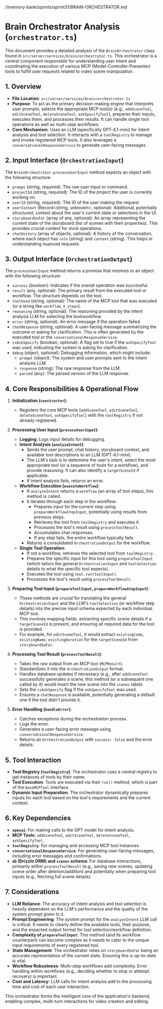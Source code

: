 //memory-bank/sprints/sprint31/BRAIN-ORCHESTRATOR.md
# Brain Orchestrator Analysis (`orchestrator.ts`)

This document provides a detailed analysis of the `BrainOrchestrator` class found in `src/server/services/brain/orchestrator.ts`. This orchestrator is a central component responsible for understanding user intent and coordinating the execution of various MCP (Model-Controller-Presenter) tools to fulfill user requests related to video scene manipulation.

## 1. Overview

- **File Location**: `src/server/services/brain/orchestrator.ts`
- **Purpose**: To act as the primary decision-making engine that interprets user prompts, selects the appropriate MCP tool(s) (e.g., `addSceneTool`, `editSceneTool`, `deleteSceneTool`, `askSpecifyTool`), prepares their inputs, executes them, and processes their results. It can handle single tool operations as well as multi-step workflows.
- **Core Mechanism**: Uses an LLM (specifically GPT-4.1-mini) for intent analysis and tool selection. It interacts with a `toolRegistry` to manage and invoke registered MCP tools. It also leverages a `conversationalResponseService` to generate user-facing messages.

## 2. Input Interface (`OrchestrationInput`)

The `BrainOrchestrator.processUserInput` method expects an object with the following structure:

-   `prompt` (string, required): The raw user input or command.
-   `projectId` (string, required): The ID of the project the user is currently working on.
-   `userId` (string, required): The ID of the user making the request.
-   `userContext` (Record<string, unknown>, optional): Additional, potentially structured, context about the user's current state or selections in the UI.
-   `storyboardSoFar` (array of any, optional): An array representing the current state of the storyboard (list of scenes with their properties). This provides crucial context for most operations.
-   `chatHistory` (array of objects, optional): A history of the conversation, where each object has `role` (string) and `content` (string). This helps in understanding nuanced requests.

## 3. Output Interface (`OrchestrationOutput`)

The `processUserInput` method returns a promise that resolves to an object with the following structure:

-   `success` (boolean): Indicates if the overall operation was successful.
-   `result` (any, optional): The primary result from the executed tool or workflow. The structure depends on the tool.
-   `toolUsed` (string, optional): The name of the MCP tool that was executed (or a string like `workflow_X_steps`).
-   `reasoning` (string, optional): The reasoning provided by the intent analysis LLM for selecting the tool/workflow.
-   `error` (string, optional): An error message if the operation failed.
-   `chatResponse` (string, optional): A user-facing message summarizing the outcome or asking for clarification. This is often generated by the executed tool or the `conversationalResponseService`.
-   `isAskSpecify` (boolean, optional): A flag set to true if the `askSpecifyTool` was used, indicating the system is asking for clarification.
-   `debug` (object, optional): Debugging information, which might include:
    *   `prompt` (object): The system and user prompts sent to the intent analysis LLM.
    *   `response` (string): The raw response from the LLM.
    *   `parsed` (any): The parsed version of the LLM response.

## 4. Core Responsibilities & Operational Flow

1.  **Initialization (`constructor`)**:
    *   Registers the core MCP tools (`addSceneTool`, `editSceneTool`, `deleteSceneTool`, `askSpecifyTool`) with the `toolRegistry` if not already registered.

2.  **Processing User Input (`processUserInput`)**:
    *   **Logging**: Logs input details for debugging.
    *   **Intent Analysis (`analyzeIntent`)**: 
        *   Sends the user prompt, chat history, storyboard context, and available tool descriptions to an LLM (GPT-4.1-mini).
        *   The LLM's task is to determine the user's intent, select the most appropriate tool (or a sequence of tools for a workflow), and provide reasoning. It can also identify a `targetSceneId` if applicable.
        *   If intent analysis fails, returns an error.
    *   **Workflow Execution (`executeWorkflow`)**: 
        *   If `analyzeIntent` returns a `workflow` (an array of tool steps), this method is called.
        *   It iterates through each step in the workflow:
            *   Prepares input for the current step using `prepareWorkflowStepInput`, potentially using results from previous steps.
            *   Retrieves the tool from `toolRegistry` and executes it.
            *   Processes the tool's result using `processToolResult`.
            *   Accumulates chat responses.
            *   If any step fails, the entire workflow typically fails.
        *   Returns a consolidated `OrchestrationOutput` for the workflow.
    *   **Single Tool Operation**: 
        *   If not a workflow, retrieves the selected tool from `toolRegistry`.
        *   Prepares the specific input for this tool using `prepareToolInput` (which tailors the general `OrchestrationInput` and `toolSelection` details to what the specific tool expects).
        *   Executes the tool using `tool.run(toolInput)`.
        *   Processes the tool's result using `processToolResult`.

3.  **Preparing Tool Input (`prepareToolInput`, `prepareWorkflowStepInput`)**:
    *   These methods are crucial for translating the general `OrchestrationInput` and the LLM's `toolSelection` (or workflow step details) into the precise input schema expected by each individual MCP tool.
    *   This involves mapping fields, extracting specific scene details if a `targetSceneId` is present, and ensuring all required data for the tool is provided.
    *   For example, for `editSceneTool`, it would extract `existingCode`, `existingName`, `existingDuration` for the `targetSceneId` from `storyboardSoFar`.

4.  **Processing Tool Result (`processToolResult`)**:
    *   Takes the raw output from an MCP tool (`MCPResult`).
    *   Standardizes it into the `OrchestrationOutput` format.
    *   Handles database updates if necessary (e.g., after `addSceneTool` successfully generates a scene, this method (or a subsequent one called by it) would insert the new scene into the `scenes` table).
    *   Sets the `isAskSpecify` flag if the `askSpecifyTool` was used.
    *   Ensures a `chatResponse` is available, potentially generating a default one if the tool didn't provide it.

5.  **Error Handling (`handleError`)**:
    *   Catches exceptions during the orchestration process.
    *   Logs the error.
    *   Generates a user-facing error message using `conversationalResponseService`.
    *   Returns an `OrchestrationOutput` with `success: false` and the error details.

## 5. Tool Interaction

-   **Tool Registry (`toolRegistry`)**: The orchestrator uses a central registry to get instances of tools by their name.
-   **Tool Execution**: Tools are executed via their `run()` method, which is part of the `BaseMCPTool` interface.
-   **Dynamic Input Preparation**: The orchestrator dynamically prepares inputs for each tool based on the tool's requirements and the current context.

## 6. Key Dependencies

-   **`openai`**: For making calls to the GPT model for intent analysis.
-   **MCP Tools**: `addSceneTool`, `editSceneTool`, `deleteSceneTool`, `askSpecifyTool`.
-   **`toolRegistry`**: For managing and accessing MCP tool instances.
-   **`conversationalResponseService`**: For generating user-facing messages, including error messages and confirmations.
-   **`db` (Drizzle ORM) and `scenes` schema**: For database interactions, primarily within `processToolResult` (e.g., saving new scenes, updating scene order after deletion/addition) and potentially when preparing tool inputs (e.g., fetching full scene details).

## 7. Considerations

-   **LLM Reliance**: The accuracy of intent analysis and tool selection is heavily dependent on the LLM's performance and the quality of the system prompt given to it.
-   **Prompt Engineering**: The system prompt for the `analyzeIntent` LLM call is critical. It needs to clearly define the available tools, their purpose, and the expected output format for tool selection/workflow definition.
-   **Complexity of `prepareToolInput`**: This method (and its workflow counterpart) can become complex as it needs to cater to the unique input requirements of every registered tool.
-   **State Management**: The orchestrator relies on `storyboardSoFar` being an accurate representation of the current state. Ensuring this is up-to-date is vital.
-   **Workflow Robustness**: Multi-step workflows add complexity. Error handling within workflows (e.g., deciding whether to stop or attempt recovery) is important.
-   **Cost and Latency**: LLM calls for intent analysis add to the processing time and cost of each user interaction.

This orchestrator forms the intelligent core of the application's backend, enabling complex, multi-turn interactions for video creation and editing.
